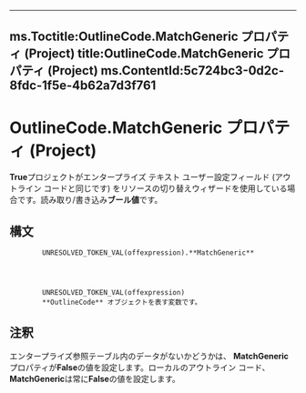 

---
ms.Toctitle:OutlineCode.MatchGeneric プロパティ (Project)
title:OutlineCode.MatchGeneric プロパティ (Project)
ms.ContentId:5c724bc3-0d2c-8fdc-1f5e-4b62a7d3f761
---
# OutlineCode.MatchGeneric プロパティ (Project)




**True**プロジェクトがエンタープライズ テキスト ユーザー設定フィールド (アウトライン コードと同じです) をリソースの切り替えウィザードを使用している場合です。読み取り/書き込み**ブール値**です。

## 構文

            UNRESOLVED_TOKEN_VAL(offexpression).**MatchGeneric**




            UNRESOLVED_TOKEN_VAL(offexpression)
            **OutlineCode** オブジェクトを表す変数です。



## 注釈
エンタープライズ参照テーブル内のデータがないかどうかは、 **MatchGeneric**プロパティが**False**の値を設定します。ローカルのアウトライン コード、 **MatchGeneric**は常に**False**の値を設定します。




